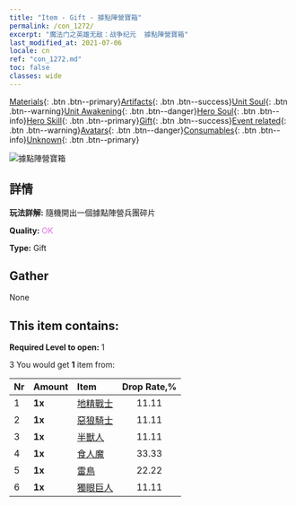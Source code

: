 ```yaml
---
title: "Item - Gift - 據點陣營寶箱"
permalink: /con_1272/
excerpt: "魔法门之英雄无敌：战争纪元  據點陣營寶箱"
last_modified_at: 2021-07-06
locale: cn
ref: "con_1272.md"
toc: false
classes: wide
---
```

 [Materials](/ItemsCN/){: .btn .btn--primary}[Artifacts](/ItemsCN/Artifacts/){: .btn .btn--success}[Unit Soul](/ItemsCN/UnitSoul/){: .btn .btn--warning}[Unit Awakening](/ItemsCN/UnitAwakening/){: .btn .btn--danger}[Hero Soul](/ItemsCN/HeroSoul/){: .btn .btn--info}[Hero Skill](/ItemsCN/HeroSkill/){: .btn .btn--primary}[Gift](/ItemsCN/Gift/){: .btn .btn--success}[Event related](/ItemsCN/Events/){: .btn .btn--warning}[Avatars](/ItemsCN/Avatars/){: .btn .btn--danger}[Consumables](/ItemsCN/Consumables/){: .btn .btn--info}[Unknown](/ItemsCN/Unknown/){: .btn .btn--primary}

 ![據點陣營寶箱](/images/t/i_904004.png)

## 詳情
 **玩法詳解:** 隨機開出一個據點陣營兵團碎片

 **Quality:** <span style="color: #DA70D6">OK</span>

 **Type:** Gift

## Gather

  None

## This item contains:

 **Required Level to open:** 1

 3 You would get **1** item  from:

  | Nr | Amount |     Item    | Drop Rate,% |
  |:---|:-------|:------------|:---------:|
  | 1 |  **1x** | [地精戰士](/cn/Items/unt_217/) | 11.11 | 
  | 2 |  **1x** | [惡狼騎士](/cn/Items/unt_218/) | 11.11 | 
  | 3 |  **1x** | [半獸人](/cn/Items/unt_219/) | 11.11 | 
  | 4 |  **1x** | [食人魔](/cn/Items/unt_220/) | 33.33 | 
  | 5 |  **1x** | [雷鳥](/cn/Items/unt_221/) | 22.22 | 
  | 6 |  **1x** | [獨眼巨人](/cn/Items/unt_222/) | 11.11 | 
